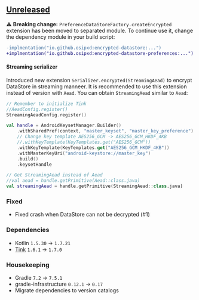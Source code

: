## [Unreleased]

:warning: **Breaking change:** `PreferenceDataStoreFactory.createEncrypted` extension has been moved to separated module. To continue use it, change the dependency module in your build script:

```diff
-implmentation("io.github.osipxd:encrypted-datastore:...")
+implmentation("io.github.osipxd:encrypted-datastore-preferences:...")
```

#### Streaming serializer

Introduced new extension `Serializer.encrypted(StreamingAead)` to encrypt DataStore in streaming manneer.
It is recommended to use this extension instead of version with `Aead`.
You can obtain `StreamingAead` similar to `Aead`:

```kotlin
// Remember to initialize Tink
//AeadConfig.register()
StreamingAeadConfig.register()

val handle = AndroidKeysetManager.Builder()
    .withSharedPref(context, "master_keyset", "master_key_preference")
    // Change key template AES256_GCM -> AES256_GCM_HKDF_4KB
    //.withKeyTemplate(KeyTemplates.get("AES256_GCM"))
    .withKeyTemplate(KeyTemplates.get("AES256_GCM_HKDF_4KB"))
    .withMasterKeyUri("android-keystore://master_key")
    .build()
    .keysetHandle

// Get StreamingAead instead of Aead
//val aead = handle.getPrimitive(Aead::class.java)
val streamingAead = handle.getPrimitive(StreamingAead::class.java)
```

### Fixed

- Fixed crash when DataStore can not be decrypted (#1)

### Dependencies

- Kotlin `1.5.30` → `1.7.21`
- [Tink](https://github.com/google/tink/releases/tag/v1.7.0) `1.6.1` → `1.7.0`

### Housekeeping

- Gradle `7.2` → `7.5.1`
- gradle-infrastructure `0.12.1` → `0.17`
- Migrate dependencies to version catalogs

[unreleased]: https://github.com/osipxd/encrypted-datastore/compare/v1.0.0-alpha02...main
